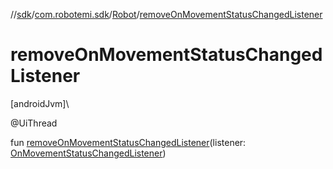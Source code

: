//[sdk](../../../index.md)/[com.robotemi.sdk](../index.md)/[Robot](index.md)/[removeOnMovementStatusChangedListener](remove-on-movement-status-changed-listener.md)

# removeOnMovementStatusChangedListener

[androidJvm]\

@UiThread

fun [removeOnMovementStatusChangedListener](remove-on-movement-status-changed-listener.md)(listener: [OnMovementStatusChangedListener](../../com.robotemi.sdk.listeners/-on-movement-status-changed-listener/index.md))
